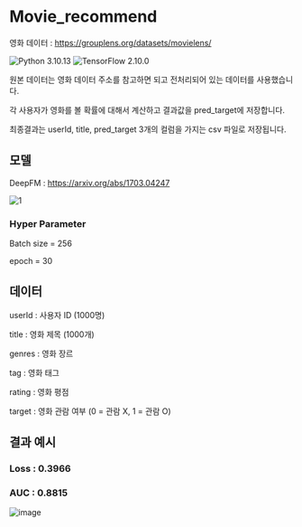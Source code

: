 # Movie_recommend

영화 데이터 : https://grouplens.org/datasets/movielens/

![Python 3.10.13](https://img.shields.io/badge/python-3.10.13-blue.svg)
![TensorFlow 2.10.0](https://img.shields.io/badge/TensorFlow-2.10.0-orange.svg)

원본 데이터는 영화 데이터 주소를 참고하면 되고 전처리되어 있는 데이터를 사용했습니다.

각 사용자가 영화를 볼 확률에 대해서 계산하고 결과값을 pred_target에 저장합니다.

최종결과는 userId, title, pred_target 3개의 컬럼을 가지는 csv 파일로 저장됩니다.


## 모델
DeepFM : https://arxiv.org/abs/1703.04247

![1](https://github.com/k-3730/Movie_recommend/assets/45035923/efb3a554-db2f-46f7-a96d-39fd168f8391)

### Hyper Parameter

Batch size = 256

epoch = 30


## 데이터
userId : 사용자 ID (1000명)

title : 영화 제목 (1000개)

genres : 영화 장르

tag : 영화 태그

rating : 영화 평점

target : 영화 관람 여부 (0 = 관람 X, 1 = 관람 O)

## 결과 예시
### Loss : 0.3966
### AUC  : 0.8815

![image](https://github.com/k-3730/Movie_recommend/assets/45035923/50970e21-c60d-4ccb-b937-9c8234b96179)

